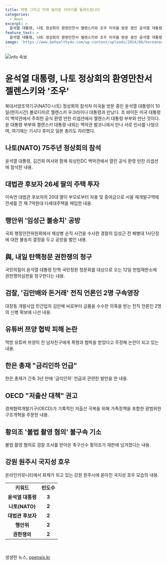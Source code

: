 ```yaml
---
title: 혁명 그리고 미래 놀라운 이야기를 들려드립니다
categories:
  - News
excerpt: >
  윤석열 대통령, 나토 정상회의 환영만찬서 젤렌스키와 조우 미국을 방문 중인 윤석열 대통령이 나토 75주년 정상회의 참석을 위해 백악관에서 열린 환영 만찬 리셉션에서 우크라이나 대통령 젤렌스키와 만났다. 대통령 부부가 발코니에서 서로 인사하며 함께했고, 일본 총리도 참석했다. 전문보기: https://www.yna.co.kr/view/AKR20240711093100001
feature_text: >
  윤석열 대통령, 나토 정상회의 환영만찬서 젤렌스키와 조우 미국을 방문 중인 윤석열 대통령이 나토 75주년 정상회의 참석을 위해 백악관에서 열린 환영 만찬 리셉션에서 우크라이나 대통령 젤렌스키와 만났다. 대통령 부부가 발코니에서 서로 인사하며 함께했고, 일본 총리도 참석했다. 전문보기: https://www.yna.co.kr/view/AKR20240711093100001
image: 'https://www.behealthy4u.com/wp-content/uploads/2024/06/koreanews.jpg'
---
```


<p><img src="https://www.behealthy4u.com/wp-content/uploads/2024/06/koreanews.jpg" alt="info 속보" /></p>

<h1 data-ke-size="size26">윤석열 대통령, 나토 정상회의 환영만찬서 젤렌스키와 '조우'</h1>

<p data-ke-size="size16">북대서양조약기구(NATO·나토) 정상회의 참석차 미국을 방문 중인 윤석열 대통령이 10일(현지시간) 볼로디미르 젤렌스키 우크라이나 대통령과 만났다. 조 바이든 미국 대통령이 백악관에서 주최한 공식 환영 만찬 리셉션에서 젤렌스키 대통령 부부와 만난 것이다. 윤 대통령 부부와 젤렌스키 대통령 내외는 백악관 발코니에서 만나 서로 인사를 나눴으며, 여기에는 기시다 후미오 일본 총리도 자리했다.</p>

<h2 data-ke-size="size24">나토(NATO) 75주년 정상회의 참석</h2>

<p data-ke-size="size16">윤석열 대통령, 김건희 여사와 함께 워싱턴DC 백악관에서 열린 공식 환영 만찬 리셉션에 참석한 내용.</p>

<h2 data-ke-size="size24">대법관 후보자 26세 딸의 주택 투자</h2>

<p data-ke-size="size16">이숙연 대법관 후보자의 20대 딸이 부모로부터 차용 및 증여금으로 서울 재개발구역에 전세를 낀 채 7억원대 다세대주택을 매입한 내용.</p>

<h2 data-ke-size="size24">행안위 '임성근 불송치' 공방</h2>

<p data-ke-size="size16">국회 행정안전위원회에서 채상병 순직 사건을 수사한 경찰의 임성근 전 해병대 1사단장에 대한 불송치 결정을 두고 공방을 벌인 내용.</p>

<h2 data-ke-size="size24">與, 내일 탄핵청문 권한쟁의 청구</h2>

<p data-ke-size="size16">국민의힘이 윤석열 대통령 탄핵 국민청원 청문회를 대상으로 오는 12일 헌법재판소에 권한쟁의심판을 청구한다는 내용.</p>

<h2 data-ke-size="size24">검찰, '김만배와 돈거래' 전직 언론인 2명 구속영장</h2>

<p data-ke-size="size16">대장동 개발사업 민간업자 김만배 씨로부터 금품을 수수한 의혹을 받는 전직 언론인 2명의 신병 확보에 나선 내용.</p>

<h2 data-ke-size="size24">유튜버 쯔양 협박 피해 논란</h2>

<p data-ke-size="size16">먹방 유튜버 쯔양이 전 남자친구에게 폭행과 협박을 받았다고 주장해 논란이 되고 있는 내용.</p>

<h2 data-ke-size="size24">한은 총재 "금리인하 언급"</h2>

<p data-ke-size="size16">한은 총재가 긴축 3년 만에 '금리인하' 언급과 관련한 발언을 한 내용.</p>

<h2 data-ke-size="size24">OECD "저출산 대책" 권고</h2>

<p data-ke-size="size16">경제협력개발기구(OECD)가 기록적인 저출산 극복을 위해 가족정책을 포함한 광범위한 구조개혁을 주문한 내용.</p>

<h2 data-ke-size="size24">황의조 '불법 촬영 혐의' 불구속 기소</h2>

<p data-ke-size="size16">불법 촬영 혐의로 검찰 조사를 받아온 축구선수 황의조가 재판에 넘겨졌다는 내용.</p>

<h2 data-ke-size="size24">강원 원주시 국지성 호우</h2>

<p data-ke-size="size16">온라인커뮤니티에서 화제가 되고 있는 강원 원주시에 쏟아진 국지성 호우 모습의 내용.</p>

<table>
    <tbody>
        <tr>
            <td style="text-align: center; height: 17px;"><b>키워드</b></td>
            <td style="text-align: center; height: 17px;"><b>빈도수</b></td>
        </tr>
        <tr>
            <td style="text-align: center; height: 17px;"><b>윤석열 대통령</b></td>
            <td style="text-align: center; height: 17px;"><b>3</b></td>
        </tr>
        <tr>
            <td style="text-align: center; height: 17px;"><b>나토(NATO)</b></td>
            <td style="text-align: center; height: 17px;"><b>2</b></td>
        </tr>
        <tr>
            <td style="text-align: center; height: 17px;"><b>대법관 후보자</b></td>
            <td style="text-align: center; height: 17px;"><b>2</b></td>
        </tr>
        <tr>
            <td style="text-align: center; height: 17px;"><b>행안위</b></td>
            <td style="text-align: center; height: 17px;"><b>2</b></td>
        </tr>
        <tr>
            <td style="text-align: center; height: 17px;"><b>권한쟁의</b></td>
            <td style="text-align: center; height: 17px;"><b>2</b></td>
        </tr>
    </tbody>
</table>

<p data-ke-size="size16">&nbsp;</p>
생생한 뉴스, <a href="https://opensis.kr" rel="dofollow">opensis.kr</a>


